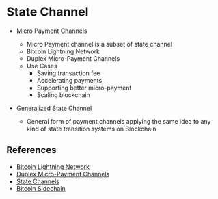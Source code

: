 # State Channel
- Micro Payment Channels 
    - Micro Payment channel is a subset of state channel
    - Bitcoin Lightning Network
    - Duplex Micro-Payment Channels 
    - Use Cases
        - Saving transaction fee
        - Accelerating payments
        - Supporting better micro-payment
        - Scaling blockchain

- Generalized State Channel
    - General form of payment channels applying the same idea to any kind of state transition systems on Blockchain
    
## References
- [Bitcoin Lightning Network](https://dci.mit.edu/lightning-network/)
- [Duplex Micro-Payment Channels](https://tik-old.ee.ethz.ch/file//716b955c130e6c703fac336ea17b1670/duplex-micropayment-channels.pdf)
- [State Channels](https://l4.ventures/papers/statechannels.pdf)
- [Bitcoin Sidechain](https://gist.github.com/mappum/da11e37f4e90891642a52621594d03f6)